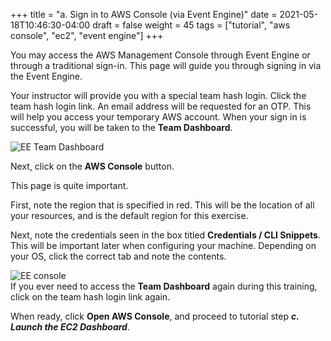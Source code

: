 +++
title = "a. Sign in to AWS Console (via Event Engine)"
date = 2021-05-18T10:46:30-04:00
draft = false
weight = 45 
tags = ["tutorial", "aws console", "ec2", "event engine"]
+++

You may access the AWS Management Console through Event Engine or through a traditional sign-in. This page will guide you through signing in via the Event Engine.  
  
Your instructor will provide you with a special team hash login. 
Click the team hash login link. An email address will be requested for an OTP. This will help you access your temporary AWS account. When your sign in is successful, you will be taken to the **Team Dashboard**. 
  
![EE Team Dashboard](/images/hpc-aws-parallelcluster-workshop/EE_Dashboard.png)  
    
Next, click on the **AWS Console** button.  

This page is quite important.  
  
First, note the region that is specified in red. This will be the location of all your resources, and is the default region for this exercise.  
  
Next, note the credentials seen in the box titled **Credentials / CLI Snippets**. This will be important later when configuring your machine. Depending on your OS, click the correct tab and note the contents. 
  
![EE console](/images/hpc-aws-parallelcluster-workshop/EE_console_login.png)  
If you ever need to access the **Team Dashboard** again during this training, click on the team hash login link again.  
   
When ready, click **Open AWS Console**, and proceed to tutorial step ***c. Launch the EC2 Dashboard***. 
